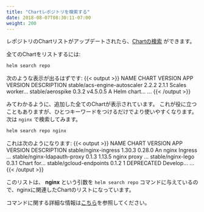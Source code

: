 ```yaml
---
title: "Chartレポジトリを検索する"
date: 2018-08-07T08:30:11-07:00
weight: 200
---
```


<!--
Now that our repository Chart list has been updated, we can [search for
Charts](https://helm.sh/docs/helm/helm_search/).
-->
レポジトリのChartリストがアップデートされたら、[Chartの検索](https://helm.sh/docs/helm/helm_search/)
ができます。

<!--
To list all Charts:
-->
全てのChartをリストするには:

```sh
helm search repo
```

<!--
That should output something similar to:
{{< output >}}
NAME                                    CHART VERSION   APP VERSION                     DESCRIPTION
stable/acs-engine-autoscaler            2.2.2           2.1.1                           Scales worker...
stable/aerospike                        0.3.2           v4.5.0.5                        A Helm chart...
...
{{< /output >}}
-->
次のような表示が出るはずです:
{{< output >}}
NAME                                    CHART VERSION   APP VERSION                     DESCRIPTION
stable/acs-engine-autoscaler            2.2.2           2.1.1                           Scales worker...
stable/aerospike                        0.3.2           v4.5.0.5                        A Helm chart...
...
{{< /output >}}

<!--
You can see from the output that it dumped the list of all Charts we have added.
In some cases that may be useful, but an even more useful search would involve a
keyword argument.  So next, we'll search just for `nginx`:
-->
みてわかるように、追加した全てのChartが表示されています。
これが役に立つこともありますが、ひとつキーワードをつけるだけでより使いやすくなります。
次は `nginx` で検索してみます。

```sh
helm search repo nginx
```

<!--
That results in:
{{< output >}}
NAME                            CHART VERSION   APP VERSION     DESCRIPTION
stable/nginx-ingress            1.30.3          0.28.0          An nginx Ingress ...
stable/nginx-ldapauth-proxy     0.1.3           1.13.5          nginx proxy ...
stable/nginx-lego               0.3.1                           Chart for...
stable/gcloud-endpoints         0.1.2           1               DEPRECATED Develop...
...
{{< /output >}}
-->
これは次のようになります:
{{< output >}}
NAME                            CHART VERSION   APP VERSION     DESCRIPTION
stable/nginx-ingress            1.30.3          0.28.0          An nginx Ingress ...
stable/nginx-ldapauth-proxy     0.1.3           1.13.5          nginx proxy ...
stable/nginx-lego               0.3.1                           Chart for...
stable/gcloud-endpoints         0.1.2           1               DEPRECATED Develop...
...
{{< /output >}}

<!--
This new list of Charts are specific to nginx, because we passed the **nginx**
argument to the `helm search repo` command.
-->
このリストは、 **nginx** という引数を `helm search repo` コマンドに与えているので、nginxに関連したChartのリストになっています。

<!--
Further information on the command can be found [here](https://helm.sh/docs/helm/helm_search_repo/).
-->
コマンドに関する詳細な情報は[こちら](https://helm.sh/docs/helm/helm_search_repo/)を参照してください。